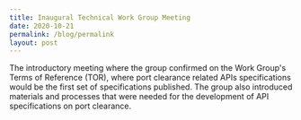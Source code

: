 ```yaml
---
title: Inaugural Technical Work Group Meeting
date: 2020-10-21
permalink: /blog/permalink
layout: post
---
```


The introductory meeting where the group confirmed on the Work Group's Terms of Reference (TOR), where port clearance related APIs specifications would be the first set of specifications published. The group also introduced materials and processes that were needed for the development of API specifications on port clearance.